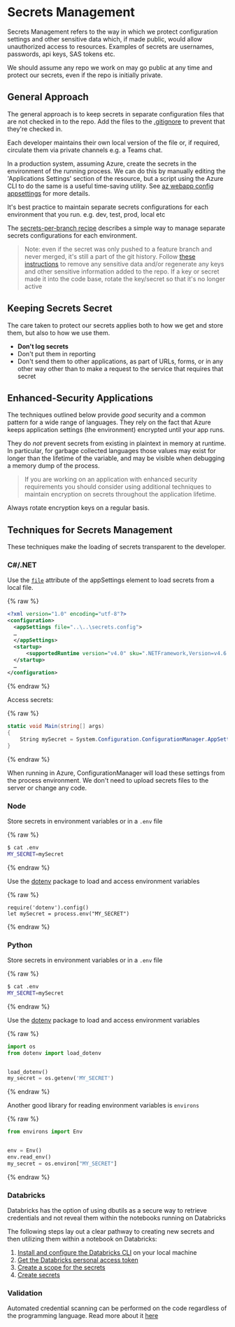 # Secrets Management

Secrets Management refers to the way in which we protect configuration settings and other sensitive data which, if
made public, would allow unauthorized access to resources. Examples of secrets are usernames, passwords, api keys, SAS
tokens etc.

We should assume any repo we work on may go public at any time and protect our secrets, even if
the repo is initially private.

## General Approach

The general approach is to keep secrets in separate configuration files that are not checked in
to the repo. Add the files to the [.gitignore](https://git-scm.com/docs/gitignore) to prevent that they're checked in.

Each developer maintains their own local version of the file or, if required, circulate them via private channels e.g. a Teams chat.

In a production system, assuming Azure, create the secrets in the environment of the running process. We can do this by manually editing the 'Applications Settings' section of the resource, but a script using
the Azure CLI to do the same is a useful time-saving utility. See [az webapp config appsettings](https://docs.microsoft.com/en-us/cli/azure/webapp/config/appsettings?view=azure-cli-latest) for more details.

It's best practice to maintain separate secrets configurations for each environment that you run. e.g. dev, test, prod, local etc

The [secrets-per-branch recipe](./recipes/azure-devops/secrets-per-branch.md) describes a simple way to manage separate secrets configurations for each environment.

> Note: even if the secret was only pushed to a feature branch and never merged, it's still a part of the git history. Follow [these instructions](https://help.github.com/en/github/authenticating-to-github/removing-sensitive-data-from-a-repository) to remove any sensitive data and/or regenerate any keys and other sensitive information added to the repo. If a key or secret made it into the code base, rotate the key/secret so that it's no longer active

## Keeping Secrets Secret

The care taken to protect our secrets applies both to how we get and store them, but also to how we use them.

- **Don't log secrets**
- Don't put them in reporting
- Don't send them to other applications, as part of URLs, forms, or in any other way other than to make a request to the service that requires that secret

## Enhanced-Security Applications

The techniques outlined below provide *good* security and a common pattern for a wide range of languages. They rely on
the fact that Azure keeps application settings (the environment) encrypted until your app runs.

They do *not* prevent secrets from existing in plaintext in memory at runtime. In particular, for garbage collected languages those values may exist for longer than the lifetime of the variable, and may be visible when debugging a memory dump of the process.

> If you are working on an application with enhanced security requirements you should consider using additional techniques to maintain encryption on secrets throughout the application lifetime.

Always rotate encryption keys on a regular basis.

## Techniques for Secrets Management

These techniques make the loading of secrets  transparent to the developer.

### C#/.NET

Use the [`file`](https://docs.microsoft.com/en-us/dotnet/framework/configure-apps/file-schema/appsettings/appsettings-element-for-configuration) attribute of the appSettings element to load secrets from a local file.

{% raw %}

```xml
<?xml version="1.0" encoding="utf-8"?>
<configuration>
  <appSettings file="..\..\secrets.config">
  …
  </appSettings>
  <startup>
      <supportedRuntime version="v4.0" sku=".NETFramework,Version=v4.6.1" />
  </startup>
  …
</configuration>
```

{% endraw %}

Access secrets:

{% raw %}

```C#
static void Main(string[] args)
{
    String mySecret = System.Configuration.ConfigurationManager.AppSettings["mySecret"];
}
```

{% endraw %}

When running in Azure, ConfigurationManager will load these settings from the process environment. We don't need to upload secrets files to the server or change any code.

### Node

Store secrets in environment variables or in a `.env` file

{% raw %}

```bash
$ cat .env
MY_SECRET=mySecret
```

{% endraw %}

Use the [dotenv](https://www.npmjs.com/package/dotenv) package to load and access environment variables

{% raw %}

```node
require('dotenv').config()
let mySecret = process.env("MY_SECRET")
```

{% endraw %}

### Python

Store secrets in environment variables or in a `.env` file

{% raw %}

```bash
$ cat .env
MY_SECRET=mySecret
```

{% endraw %}

Use the [dotenv](https://pypi.org/project/python-dotenv/) package to load and access environment variables

{% raw %}

```Python
import os
from dotenv import load_dotenv


load_dotenv()
my_secret = os.getenv('MY_SECRET')
```

{% endraw %}

Another good library for reading environment variables is `environs`

{% raw %}

```Python
from environs import Env


env = Env()
env.read_env()
my_secret = os.environ["MY_SECRET"]
```

{% endraw %}

### Databricks

Databricks has the option of using dbutils as a secure way to retrieve credentials and not reveal them within the notebooks running on Databricks

The following steps lay out a clear pathway to creating new secrets and then utilizing them within a notebook on Databricks:

1. [Install and configure the Databricks CLI](https://docs.databricks.com/user-guide/dev-tools/databricks-cli.html#set-up-the-cli) on your local machine
2. [Get the Databricks personal access token](https://docs.databricks.com/api/latest/authentication.html#token-management)
3. [Create a scope for the secrets](https://docs.microsoft.com/azure/databricks/security/secrets/secret-scopes)
4. [Create secrets](https://docs.microsoft.com/azure/databricks/security/secrets/)

### Validation

Automated credential scanning can be performed on the code regardless of the programming language. Read more about it [here](../../continuous-integration/dev-sec-ops/secret-management/credential_scanning.md)
